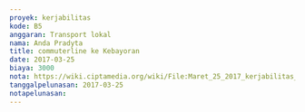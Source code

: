 ```yaml
---
proyek: kerjabilitas
kode: B5
anggaran: Transport lokal
nama: Anda Pradyta
title: commuterline ke Kebayoran
date: 2017-03-25
biaya: 3000
nota: https://wiki.ciptamedia.org/wiki/File:Maret_25_2017_kerjabilitas_B5_commuter_2_anda792.jpg
tanggalpelunasan: 2017-03-25
notapelunasan:
---
```

